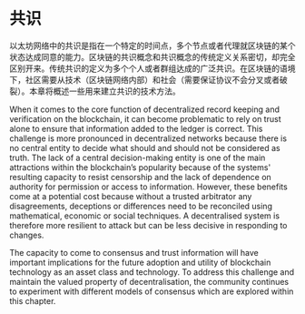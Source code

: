 # 共识

以太坊网络中的共识是指在一个特定的时间点，多个节点或者代理就区块链的某个状态达成同意的能力。区块链的共识概念和共识概念的传统定义关系密切，却完全区别开来。传统共识的定义为多个个人或者群组达成的广泛共识。在区块链的语境下，社区需要从技术（区块链网络内部）和社会（需要保证协议不会分叉或者破裂）。本章将概述一些用来建立共识的技术方法。

When it comes to the core function of decentralized record keeping and verification on the blockchain, it can become problematic to rely on trust alone to ensure that information added to the ledger is correct. This challenge is more pronounced in decentralized networks because there is no central entity to decide what should and should not be considered as truth. The lack of a central decision-making entity is one of the main attractions within the blockchain’s popularity because of the systems' resulting capacity to resist censorship and the lack of dependence on authority for permission or access to information. However, these benefits come at a potential cost because without a trusted arbitrator any disagreements, deceptions or differences need to be reconciled using mathematical, economic or social techniques. A decentralised system is therefore more resilient to attack but can be less decisive in responding to changes.

The capacity to come to consensus and trust information will have important implications for the future adoption and utility of blockchain technology as an asset class and technology. To address this challenge and maintain the valued property of decentralisation, the community continues to experiment with different models of consensus which are explored within this chapter.
